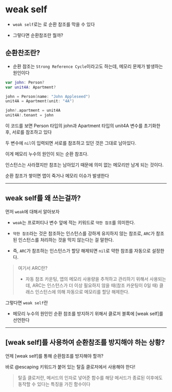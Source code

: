 # weak self

- `weak self`로는 로 순환 참조를 막을 수 있다

- 그렇다면 순환참조란 뭘까?

## 순환찬조란?
- 순환 참조는 `Strong Reference Cycle`이라고도 하는데, 메모리 문제가 발생하는 원인이다

```swift
var john: Person?
var unit4A: Apartment?

john = Person(name: "John Appleseed")
unit4A = Apartment(unit: "4A")

john!.apartment = unit4A
unit4A!.tenant = john
```
이 코드를 보면 Person 타입의 john과 Apartment 타입의 unit4A 변수를 초기화한 후, 서로를 참조하고 있다

두 변수에 `nil`이 입력되면 서로를 참조하고 있던 것은 그대로 남아있다. 

이게 메모리 누수의 원인이 되는 순환 참조다.

인스턴스는 사라졌지만 참조는 남아있기 때문에 의미 없는 메모리만 남게 되는 것이다.

순환 참조가 쌓이면 앱이 죽거나 메모리 이슈가 발생한다

***

## weak self를 왜 쓰는걸까?

먼저 `weak`에 대해서 알아보자

- `weak`는 프로퍼티나 변수 앞에 적는 키워드로 `약한 참조`를 의미한다.

- `약한 참조`라는 것은 참조하는 인스턴스를 강하게 유지하지 않는 참조로, `ARC`가 참조된 인스턴스를 처리하는 것을 막지 않는다는 걸 말한다.

- 즉, `ARC`가 참조하는 인스턴스가 할당 해제되면 `nil`로 약한 참조를 자동으로 설정한다.
> 여기서 ARC란?
> - 자동 참조 카운팅, 앱의 메모리 사용량을 추적하고 관리하기 위해서 사용되는데, ARC는 인스턴스가 더 이상 필요하지 않을 때(참조 카운팅이 0일 때) 클래스 인스턴스에 의해 자동으로 메모리를 할당 해제한다.

그렇다면 `weak self`란
- 메모리 누수의 원인인 순환 참조를 방지하기 위해서 클로저 블록에 [weak self]를 선언한다

***

## [weak self]를 사용하여 순환참조를 방지해야 하는 상황?

언제 [weak self]를 통해 순환참조를 방지해야 할까?

바로 @escaping 키워드가 붙어 있는 탈출 클로저에서 사용해야 한다!
> 탈출 클로저란, 메서드의 인자로 넣어준 함수를 해당 메서드가 종료된 이후에도 동작할 수 있다는 특징을 가진 함수이다

